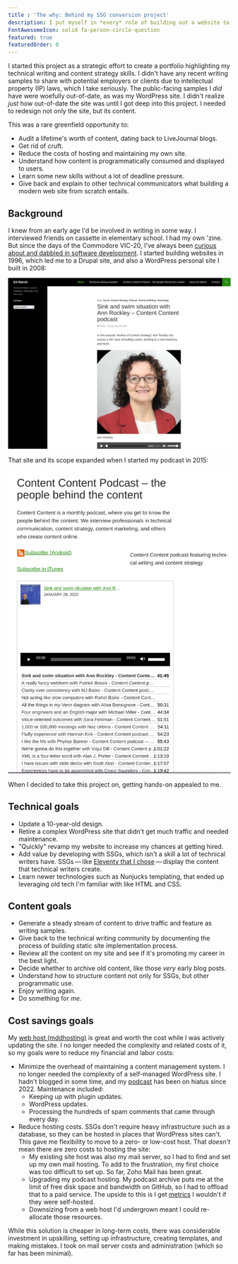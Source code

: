 ```yaml
---
title : 'The why: Behind my SSG conversion project'
description: I put myself in *every* role of building out a website to better understand how content is programmatically consumed and displayed.
FontAwesomeIcon: solid fa-person-circle-question
featured: true
featuredOrder: 0
---
```


I started this project as a strategic effort to create a portfolio highlighting my technical writing and content strategy skills. I didn't have any recent writing samples to share with potential employers or clients due to intellectual property (IP) laws, which I take seriously. The public-facing samples I *did* have were woefully out-of-date, as was my WordPress site. I didn't realize *just* how out-of-date the site was until I got deep into this project. I needed to redesign not only the site, but its content.

This was a rare greenfield opportunity to:

- Audit a lifetime's worth of content, dating back to LiveJournal blogs.
- Get rid of cruft.
- Reduce the costs of hosting and maintaining my own site.
- Understand how content is programmatically consumed and displayed to users.
- Learn some new skills without a lot of deadline pressure.
- Give back and explain to other technical communicators what building a modern web site from scratch entails.

## Background

I knew from an early age I'd be involved in writing in some way. I interviewed friends on cassette in elementary school. I had my own 'zine. But since the days of the Commodore VIC-20, I've always been [curious about and dabbled in software development](/skills/code-development/). I started building websites in 1996, which led me to a Drupal site, and also a WordPress personal site I built in 2008:

![Screenshot of my WordPress homepage as of 1 May 2025 with outdated design](/assets/images/edmarsh-dot-com-homepage-1-may-2025.png)

That site and its scope expanded when I started my podcast in 2015:

![Legacy podcast landing page](/assets/images/edmarsh-dot-com-podcast-page-1-may-2025.png)

When I decided to take this project on, getting hands-on appealed to me.

## Technical goals

- Update a 10-year-old design.
- Retire a complex WordPress site that didn't get much traffic and needed maintenance.
- "Quickly" revamp my website to increase my chances at getting hired.
- Add value by developing with SSGs, which isn't a skill a lot of technical writers have. SSGs&thinsp;&mdash;&thinsp;like [Eleventy that I chose](/static-site-transformation/choosing-static-site-generator)&thinsp;&mdash;&thinsp;display the content that technical writers create.
- Learn newer technologies such as Nunjucks templating, that ended up leveraging old tech I'm familiar with like HTML and CSS.

## Content goals

- Generate a steady stream of content to drive traffic and feature as writing samples.
- Give back to the technical writing community by documenting the process of building static site implementation process.
- Review all the content on my site and see if it's promoting my career in the best light.
- Decide whether to archive old content, like those *very* early blog posts.
- Understand how to structure content not only for SSGs, but other programmatic use.
- Enjoy writing again.
- Do something for *me*.

## Cost savings goals

My [web host (mddhosting)](https://www.mddhosting.com) is great and worth the cost while I was actively updating the site. I no longer needed the complexity and related costs of it, so my goals were to reduce my financial and labor costs:

- Minimize the overhead of maintaining a content management system. I no longer needed the complexity of a self-managed WordPress site. I hadn't blogged in some time, and my [podcast](/podcasts/) has been on hiatus since 2022. Maintenance included:
  - Keeping up with plugin updates.
  - WordPress updates.
  - Processing the hundreds of spam comments that came through every day.
- Reduce hosting costs. SSGs don't require heavy infrastructure such as a database, so they can be hosted in places that WordPress sites can't. This gave me flexibility to move to a zero- or low-cost host. That *doesn't* mean there are zero costs to hosting the site:
  - My existing site host was also my mail server, so I had to find and set up my own mail hosting. To add to the frustration, my first choice was too difficult to set up. So far, Zoho Mail has been great.
  - Upgrading my podcast hosting. My podcast archive puts me at the limit of free disk space and bandwidth on GitHub, so I had to offload that to a paid service. The upside to this is I get [metrics](/skills/metrics/) I wouldn't if they were self-hosted.
  - Downsizing from a web host I'd undergrown meant I could re-allocate those resources.

While this solution is cheaper in long-term costs, there was considerable investment in upskilling, setting up infrastructure, creating templates, and making mistakes. I took on mail server costs and administration (which so far has been minimal).
